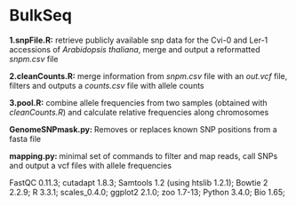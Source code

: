 # BulkSeq

<b>1.snpFile.R:</b> retrieve publicly available snp data for the Cvi-0 and Ler-1 accessions of <i>Arabidopsis thaliana</i>, merge and output a reformatted <i>snpm.csv</i> file

<b>2.cleanCounts.R:</b> merge information from <i>snpm.csv</i> file with an <i>out.vcf</i> file, filters and outputs a <i>counts.csv</i> file with allele counts

<b>3.pool.R:</b> combine allele frequencies from two samples (obtained with <i>cleanCounts.R</i>) and calculate relative frequencies along chromosomes

<b>GenomeSNPmask.py: </b> Removes or replaces known SNP positions from a fasta file

<b>mapping.py: </b> minimal set of commands to filter and map reads, call SNPs and output a vcf files with allele frequencies

FastQC 0.11.3;
cutadapt 1.8.3;
Samtools 1.2 (using htslib 1.2.1);
Bowtie 2 2.2.9;
R 3.3.1;
scales_0.4.0;
ggplot2 2.1.0;
zoo 1.7-13;
Python 3.4.0;
Bio 1.65;
